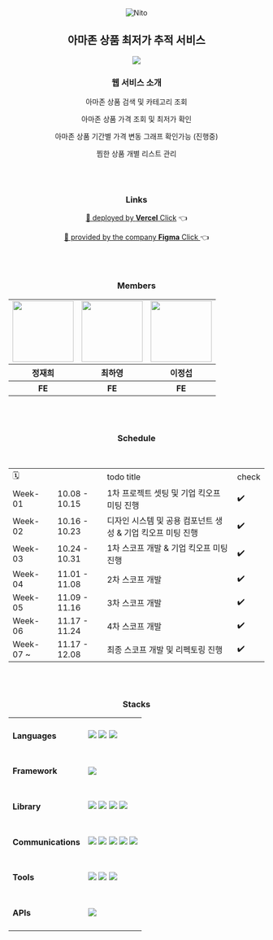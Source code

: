 <div align="center">

<img src="https://github.com/user-attachments/assets/7531af06-ac93-4add-a13c-0fa92eb667f7" alt="Nito" />

<h2>
아마존 상품 최저가 추적 서비스
</h2>

[<img src="https://img.shields.io/badge/프로젝트 기간-2024.10.08~2024.12.08-fab2ac?style=flat&logo=&logoColor=white" />]()

<h3>웹 서비스 소개</h3>
<p>아마존 상품 검색 및 카테고리 조회</p>
<p>아마존 상품 가격 조회 및 최저가 확인</p>
<p>아마존 상품 기간별 가격 변동 그래프 확인가능 (진행중) </p>
<p>찜한 상품 개별 리스트 관리</p>

</br>

<br />

<h3>Links</h3>

[🔗 deployed by **Vercel** Click](wowmazon.vercel.app) 👈
</br>

[🔗 provided by the company **Figma** Click ](https://www.figma.com/design/1l1udC9yXth2FPUSjMLms0/NITO-%EC%9E%91%EC%97%85%EC%9A%A9?node-id=3266-13686&node-type=canvas&t=R96c3oWSzPPzDSuR-0) 👈

<br/>
<br/>

<h3>Members</h3>

<table align="center">
  <tr>
    <td>
      <a href="https://github.com/hee2323">
        <img src="https://avatars.githubusercontent.com/u/82365124?v=4" width="120px" height="120px"/>
      </a>  
    </td>
    <td>
      <a href="https://github.com/hayoung78">
        <img src="https://github.com/mobi-projects/yeogi-client/assets/134191817/3385ed36-d314-4f90-bcc2-682abd11da61" width="120px" height="120px"/>
      </a>  
    </td>
    <td>
      <a href="https://github.com/ljs614">
        <img src="https://avatars.githubusercontent.com/u/52243924?v=4" width="120px" height="120px"/>
      </a>  
    </td>
  </tr>
  <tr>
    <th>
      정재희
    </th>
    <th>
      최하영
    </th>
    <th>
      이정섭
    </th>
  </tr>
  <tr>
    <th>
        FE
    </th>
    <th>
        FE
    </th>
    <th>
        FE
    </th>
  </tr>
</table>

<br />
<br />

<h3>Schedule</h3>

<br />

<table>
  <tr>
    <td colspan="2"> 🗓️ </td>
    <td>todo title</td>
    <td>check</td>
  </tr>
  <tr>
    <td>Week-01</td>
    <td>10.08 - 10.15 </td>
    <td>1차 프로젝트 셋팅 및 기업 킥오프 미팅 진행</td>
    <td>✔️</td>
  </tr>
  <tr>
    <td>Week-02</td>
    <td>10.16 - 10.23 </td>
    <td>디자인 시스템 및 공용 컴포넌트 생성 & 기업 킥오프 미팅 진행</td>
    <td>✔️</td>
  </tr>

  <tr>
    <td>Week-03</td>
    <td>10.24 - 10.31 </td>
    <td>1차 스코프 개발 & 기업 킥오프 미팅 진행 </td>
    <td>✔️</td>
  </tr>
  <tr>
    <td>Week-04</td>
    <td>11.01 - 11.08 </td>
    <td>2차 스코프 개발 </td>
    <td>✔️</td>
  </tr>
  <tr>
    <td>Week-05</td>
    <td>11.09 - 11.16</td>
    <td>3차 스코프 개발</td>
    <td>✔️</td>
  </tr>
  <tr>
    <td>Week-06</td>
    <td>11.17 - 11.24</td>
    <td>4차 스코프 개발</td>
    <td>✔️</td>
  </tr>
    <tr>
    <td>Week-07 ~ </td>
    <td>11.17 - 12.08</td>
    <td>최종 스코프 개발 및 리펙토링 진행</td>
    <td>✔️</td>
  </tr>
</table>
</body>

<br/>
<br/>

<h3>Stacks</h3>

<table>
  <tr>
    <td><h4>Languages</h4></td>
    <td>
      <img src="https://img.shields.io/badge/HTML5-E34F26?style=flat-square&logo=html5&logoColor=white">
      <img src="https://img.shields.io/badge/CSS3-1572B6?style=flat-square&logo=css3&logoColor=white">
      <img src="https://img.shields.io/badge/TypeScript-3178C6?style=flat-square&logo=typescript&logoColor=white">
    </td>
  </tr>
  <tr>
    <td><h4>Framework</h4></td>
    <td>
      <img src="https://img.shields.io/badge/next.js-000?style=flat-square&logo=next.js&logoColor=white">
    </td>
  </tr>
  <tr>
    <td><h4>Library</h4></td>
    <td>
      <img src="https://img.shields.io/badge/nextUI-000?style=flat-square&logo=nextui&logoColor=white">
      <img src="https://img.shields.io/badge/tailwindcss-06B6D4?style=flat-square&logo=tailwindcss&logoColor=white">
      <img src="https://img.shields.io/badge/react-3E67B1?style=flat-square&logo=react&logoColor=white">
      <img src="https://img.shields.io/badge/reactquery-FF4154?style=flat-square&logo=reactquery&logoColor=white">
    </td>
  </tr>
  <tr>
    <td><h4>Communications</h4></td>
    <td>
      <img src="https://img.shields.io/badge/GitHub-000000?style=flat-square&logo=github&logoColor=white">
      <img src="https://img.shields.io/badge/discord-5865F2?style=flat-square&logo=discord&logoColor=white">
      <img src="https://img.shields.io/badge/jira-0052CC?style=flat-square&logo=jira&logoColor=white">
      <img src="https://img.shields.io/badge/notion-000000?style=flat-square&logo=notion&logoColor=white">
      <img src="https://img.shields.io/badge/zep-8067ff?style=flat-square&logo=openzeppelin&logoColor=white">
      
  </tr>
  <tr>
    <td><h4>Tools</h4></td>
    <td>
      <img src="https://img.shields.io/badge/figma-F24E1E?style=flat-square&logo=figma&logoColor=white"> 
      <img src="https://img.shields.io/badge/Visual%20Studio%20Code-007ACC?style=flat-square&logo=Visual%20Studio%20Code&logoColor=white">
      <img src="https://img.shields.io/badge/NPM-CB3837?style=flat-square&logo=npm&logoColor=white">
    </td>
  </tr>
  <tr>
    <td><h4>APIs</h4></td>
    <td>
      <img src="https://img.shields.io/badge/똑똑한 개발자 Nito-4850FF?style=flat&logo=&logoColor=white"/>
    </td>
  </tr>
</table>
